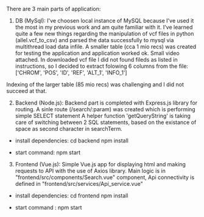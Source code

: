 There are 3 main parts of application:

1. DB (MySql):
 I've choosen local instance of MySQL because I've used it the most in my previous work and am quite familiar with it. 
 I've learned quite a few new things regarding the manipulation of vcf files in python (allel.vcf_to_csv) and parsed the data successfully to mysql via multithread load data infile.
 A smaller table (cca 1 mio recs) was created for testing the application and application worked ok. Small video attached.
 In downloaded vcf file I did not found fileds as listed in instructions, so I decided to extract folowing 6 columns from the file:['CHROM', 'POS', 'ID', 'REF', 'ALT_1', 'INFO_1']
 
 Indexing of the larger table (85 mio recs) was challenging and I did not succeed at that.




2. Backend (Node.js):
 Backend part is completed with Express.js library for routing.
 A sinle route (/search/:param) was created which is performing simple SELECT statement
 A helper function 'getQueryString' is taking care of switching between 2 SQL statements, based on the existance of space as second character in searchTerm.
 
 - install dependencies: 	cd backend
							npm install
		
 - start command: npm start



3. Frontend (Vue.js):
 Simple Vue.js app for displaying html and making requests to API with the use of Axios library.
 Main logic is in "frontend/src/components/Search.vue" component, Api connectivity is defined in "frontend/src/services/Api_service.vue"
 
 - install dependencies: 	cd frontend
							npm install
							
 - start command : npm start
